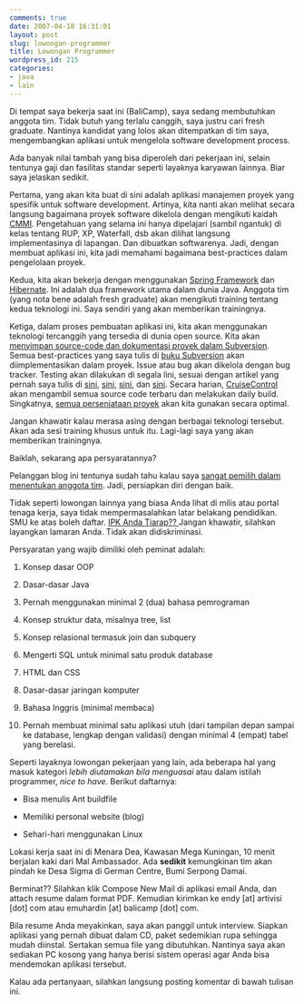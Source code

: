 ```yaml
---
comments: true
date: 2007-04-18 16:31:01
layout: post
slug: lowongan-programmer
title: Lowongan Programmer
wordpress_id: 215
categories:
- java
- lain
---
```


Di tempat saya bekerja saat ini (BaliCamp), saya sedang membutuhkan anggota tim. Tidak butuh yang terlalu canggih, saya justru cari fresh graduate. Nantinya kandidat yang lolos akan ditempatkan di tim saya, mengembangkan aplikasi untuk mengelola software development process. 

Ada banyak nilai tambah yang bisa diperoleh dari pekerjaan ini, selain tentunya gaji dan fasilitas standar seperti layaknya karyawan lainnya. Biar saya jelaskan sedikit. 



Pertama, yang akan kita buat di sini adalah aplikasi manajemen proyek yang spesifik untuk software development. Artinya, kita nanti akan melihat secara langsung bagaimana proyek software dikelola dengan mengikuti kaidah [CMMI](http://www.sei.cmu.edu/cmmi/). Pengetahuan yang selama ini hanya dipelajari (sambil ngantuk) di kelas tentang RUP, XP, Waterfall, dsb akan dilihat langsung implementasinya di lapangan. Dan dibuatkan softwarenya. Jadi, dengan membuat aplikasi ini, kita jadi memahami bagaimana best-practices dalam pengelolaan proyek. 

Kedua, kita akan bekerja dengan menggunakan [Spring Framework](http://www.springframework.org) dan [Hibernate](http://www.hibernate.org). Ini adalah dua framework utama dalam dunia Java. Anggota tim (yang nota bene adalah fresh graduate) akan mengikuti training tentang kedua teknologi ini. Saya sendiri yang akan memberikan trainingnya. 

Ketiga, dalam proses pembuatan aplikasi ini, kita akan menggunakan teknologi tercanggih yang tersedia di dunia open source. Kita akan [menyimpan source-code dan dokumentasi proyek dalam Subversion](http://endy.artivisi.com/blog/lain/presentasi-subversion/). Semua best-practices yang saya tulis di [buku Subversion](http://endy.artivisi.com/blog/lain/pesan-buku-subversion/) akan diimplementasikan dalam proyek. Issue atau bug akan dikelola dengan bug tracker. Testing akan dilakukan di segala lini, sesuai dengan artikel yang pernah saya tulis di [sini](http://endy.artivisi.com/blog/java/ruthless-testing-1/), [sini](http://endy.artivisi.com/blog/java/ruthless-testing-2/), [sini](http://endy.artivisi.com/blog/java/ruthless-testing-3/), dan [sini](http://endy.artivisi.com/blog/java/ruthless-testing-4/). Secara harian, [CruiseControl](http://cruisecontrol.sourceforge.net/) akan mengambil semua source code terbaru dan melakukan daily build. Singkatnya, [semua persenjataan proyek](http://endy.artivisi.com/blog/manajemen/starter-kit/) akan kita gunakan secara optimal. 
 
Jangan khawatir kalau merasa asing dengan berbagai teknologi tersebut. Akan ada sesi training khusus untuk itu. Lagi-lagi saya yang akan memberikan trainingnya. 

Baiklah, sekarang apa persyaratannya?

Pelanggan blog ini tentunya sudah tahu kalau saya [sangat pemilih dalam menentukan anggota tim](http://endy.artivisi.com/blog/life/pengetahuan-wajib-buat-programmer/). Jadi, persiapkan diri dengan baik. 

Tidak seperti lowongan lainnya yang biasa Anda lihat di milis atau portal tenaga kerja, saya tidak mempermasalahkan latar belakang pendidikan. SMU ke atas boleh daftar. [IPK Anda Tiarap?? ](http://endy.artivisi.com/blog/life/ipk-tiarap/) Jangan khawatir, silahkan layangkan lamaran Anda. Tidak akan didiskriminasi.

Persyaratan yang wajib dimiliki oleh peminat adalah: 



	
  1. Konsep dasar OOP

	
  2. Dasar-dasar Java

	
  3. Pernah menggunakan minimal 2 (dua) bahasa pemrograman

	
  4. Konsep struktur data, misalnya tree, list

	
  5. Konsep relasional termasuk join dan subquery

	
  6. Mengerti SQL untuk minimal satu produk database

	
  7. HTML dan CSS

	
  8. Dasar-dasar jaringan komputer

	
  9. Bahasa Inggris (minimal membaca)

	
  10. Pernah membuat minimal satu aplikasi utuh (dari tampilan depan sampai ke database, lengkap dengan validasi) dengan minimal 4 (empat) tabel yang berelasi. 



Seperti layaknya lowongan pekerjaan yang lain, ada beberapa hal yang masuk kategori _lebih diutamakan bila menguasai_ atau dalam istilah programmer, _nice to have_. Berikut daftarnya: 




	
  * Bisa menulis Ant buildfile

	
  * Memiliki personal website (blog)

	
  * Sehari-hari menggunakan Linux



Lokasi kerja saat ini di Menara Dea, Kawasan Mega Kuningan, 10 menit berjalan kaki dari Mal Ambassador. Ada **sedikit** kemungkinan tim akan pindah ke Desa Sigma di German Centre, Bumi Serpong Damai. 

Berminat?? Silahkan klik Compose New Mail di aplikasi email Anda, dan attach resume dalam format PDF. Kemudian kirimkan ke endy [at] artivisi [dot] com atau emuhardin [at] balicamp [dot] com. 

Bila resume Anda meyakinkan, saya akan panggil untuk interview. Siapkan aplikasi yang pernah dibuat dalam CD, paket sedemikian rupa sehingga mudah diinstal. Sertakan semua file yang dibutuhkan. Nantinya saya akan sediakan PC kosong yang hanya berisi sistem operasi agar Anda bisa mendemokan aplikasi tersebut. 

Kalau ada pertanyaan, silahkan langsung posting komentar di bawah tulisan ini. 
